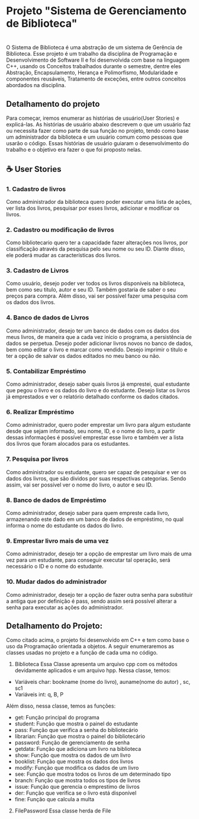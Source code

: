 # Projeto "Sistema de Gerenciamento de Biblioteca" <h1>
O Sistema de Biblioteca é uma abstração de um sistema de Gerência de Biblioteca. Esse projeto é um trabalho da disciplina de Programação e Desenvolvimento de Software II e foi desenvolvida com base na linguagem C++, usando os Conceitos trabalhados 
durante o semestre, dentre eles Abstração, Encapsulamento, Herança e Polimorfismo,
Modularidade e componentes reusáveis, Tratamento de exceções, entre outros conceitos abordados na disciplina.
  
  
 ## Detalhamento do projeto
  Para começar, iremos enumerar as histórias de usuário(User Stories) e explicá-las. As histórias de usuário abaixo descrevem o que um usuário faz ou necessita fazer como parte de sua função no projeto, tendo como base um administrador da biblioteca e um usuário comum como pessoas que usarão o código. Essas histórias de usuário guiaram o desenvolvimento do trabalho e o objetivo era fazer o que foi proposto nelas.  
  


## ☕ User Stories
    
### 1. Cadastro de livros

Como administrador da biblioteca quero poder executar uma lista de ações, ver lista dos livros, pesquisar por esses livros, adicionar e modificar os livros.

### 2. Cadastro ou modificação de livros

Como bibliotecario quero ter a capacidade fazer alterações nos livros, por classificação através da pesquisa pelo seu nome ou seu ID. Diante disso, ele poderá mudar as características dos livros.

### 3. Cadastro de Livros

Como usuário, desejo poder ver todos os livros disponíveis na biblioteca, bem como seu titulo, autor e seu ID. Também gostaria de saber o seu preços para compra. Além disso, vai ser possível fazer uma pesquisa com os dados dos livros.

### 4. Banco de dados de Livros

Como administrador, desejo ter um banco de dados com os dados dos meus livros, de maneira que a cada vez inicio o programa, a persistência de dados se perpetua. Desejo poder adicionar livros novos no banco de dados, bem como editar o livro e marcar como vendido. Desejo imprimir o titulo e ter a opção de salvar os dados editados no meu banco ou não.

### 5. Contabilizar Empréstimo

Como administrador, desejo saber quais livros já emprestei, qual estudante que pegou o livro e os dados do livro e do estudante. Desejo listar os livros já emprestados e ver o relatório detalhado conforme os dados citados.

### 6. Realizar  Empréstimo

Como administrador, quero poder emprestar um livro para algum estudante desde que sejam informado, seu nome, ID, e o nome do livro, a partir dessas informações é possível emprestar esse livro e também ver a lista dos livros que foram alocados para os estudantes.

### 7. Pesquisa por livros 

Como administrador ou estudante, quero ser capaz de pesquisar e ver os dados dos livros, que são dividos por suas respectivas categorias. Sendo assim, vai ser possível ver o nome do livro, o autor e seu ID.

### 8. Banco de dados de Empréstimo

Como administrador, desejo saber para quem empreste cada livro, armazenando este dado em um banco de dados de empréstimo, no qual informa o nome do estudante os dados do livro.

### 9. Emprestar livro mais de uma vez

Como administrador, desejo ter a opção de emprestar um livro mais de uma vez para um estudante, para conseguir executar tal operação, será necessário o ID e o nome do estudante.

### 10. Mudar dados do administrador

Como administrador, desejo ter a opção de fazer outra senha para substituir a antiga que por definição é pass, sendo assim será possível alterar a senha para executar as ações do administrador.
  
  
  
  ## Detalhamento do Projeto:
  Como citado acima, o projeto foi desenvolvido em C++ e tem como base o uso da Programação orientada a objetos. A seguir enumeraremos as classes usadas no projeto e a função de cada uma no código.
  
  1. Biblioteca
  Essa Classe apresenta um arquivo cpp com os métodos devidamente aplicados e um arquivo hpp. Nessa classe, temos:
  * Variáveis char: bookname (nome do livro), auname(nome do autor) , sc, sc1
  * Variáveis int: q, B, P
  
  Além disso, nessa classe, temos as funções:
  * get: Função principal do programa
  * student: Função que mostra o painel do estudante
  * pass: Função que verifica a senha do bibliotecário
  * librarian: Função que mostra o painel do bibliotecário
  * password: Função de gerenciamento de senha
  * getdata: Função que adiciona um livro na biblioteca
  * show: Função que mostra os dados de um livro
  * booklist: Função que mostra os dados dos livros
  * modify: Função que modifica os dados de um livro
  * see: Função que mostra todos os livros de um determinado tipo
  * branch: Função que mostra todos os tipos de livros
  * issue: Função que gerencia o emprestimo de livros
  * der: Função que verifica se o livro está disponível
  * fine: Função que calcula a multa
  
  2. FilePassword
  Essa classe herda de File
